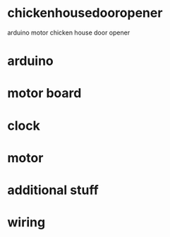 # chickenhousedooropener
arduino motor chicken house door opener

# arduino
# motor board
# clock
# motor
# additional stuff
# wiring
